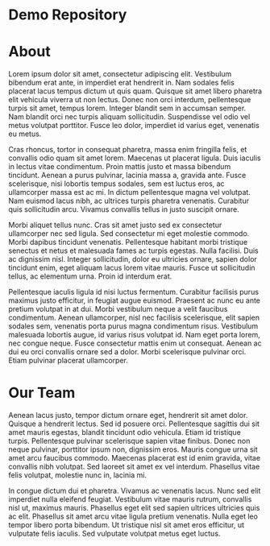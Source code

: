 # Demo Repository

# About

Lorem ipsum dolor sit amet, consectetur adipiscing elit. Vestibulum bibendum erat ante, in imperdiet erat hendrerit in. Nam sodales felis placerat lacus tempus dictum ut quis quam. Quisque sit amet libero pharetra elit vehicula viverra ut non lectus. Donec non orci interdum, pellentesque turpis sit amet, tempus lorem. Integer blandit sem in accumsan semper. Nam blandit orci nec turpis aliquam sollicitudin. Suspendisse vel odio vel metus volutpat porttitor. Fusce leo dolor, imperdiet id varius eget, venenatis eu metus.

Cras rhoncus, tortor in consequat pharetra, massa enim fringilla felis, et convallis odio quam sit amet lorem. Maecenas ut placerat ligula. Duis iaculis in lectus vitae condimentum. Proin mattis justo et massa bibendum tincidunt. Aenean a purus pulvinar, lacinia massa a, gravida ante. Fusce scelerisque, nisi lobortis tempus sodales, sem est luctus eros, ac ullamcorper massa est ac mi. In dictum pellentesque magna vel volutpat. Nam euismod lacus nibh, ac ultrices turpis pharetra venenatis. Curabitur quis sollicitudin arcu. Vivamus convallis tellus in justo suscipit ornare.

Morbi aliquet tellus nunc. Cras sit amet justo sed ex consectetur ullamcorper nec sed ligula. Sed consectetur mi eget molestie commodo. Morbi dapibus tincidunt venenatis. Pellentesque habitant morbi tristique senectus et netus et malesuada fames ac turpis egestas. Nulla facilisi. Duis ac dignissim nisl. Integer sollicitudin, dolor eu ultricies ornare, sapien dolor tincidunt enim, eget aliquam lacus lorem vitae mauris. Fusce ut sollicitudin tellus, ac elementum urna. Proin id interdum erat.

Pellentesque iaculis ligula id nisi luctus fermentum. Curabitur facilisis purus maximus justo efficitur, in feugiat augue euismod. Praesent ac nunc eu ante pretium volutpat in at dui. Morbi vestibulum neque a velit faucibus condimentum. Aenean ullamcorper, nisl nec facilisis scelerisque, elit sapien sodales sem, venenatis porta purus magna condimentum risus. Vestibulum malesuada lobortis augue, id varius risus volutpat id. Nam eget porta lorem, nec congue neque. Fusce consectetur mattis enim ut consequat. Aenean ac dui eu orci convallis ornare sed a dolor. Morbi scelerisque pulvinar orci. Etiam pulvinar placerat ullamcorper.


# Our Team

Aenean lacus justo, tempor dictum ornare eget, hendrerit sit amet dolor. Quisque a hendrerit lectus. Sed id posuere orci. Pellentesque sagittis dui sit amet mauris egestas, blandit tincidunt odio vehicula. Etiam id tristique turpis. Pellentesque pulvinar scelerisque sapien vitae finibus. Donec non neque pulvinar, porttitor ipsum non, dignissim eros. Mauris congue urna sit amet arcu faucibus commodo. Maecenas placerat est id enim gravida, vitae convallis nibh volutpat. Sed laoreet sit amet ex vel interdum. Phasellus vitae felis volutpat, molestie nunc in, lacinia mi.

In congue dictum dui et pharetra. Vivamus ac venenatis lacus. Nunc sed elit imperdiet nulla eleifend feugiat. Vestibulum vitae mauris rutrum, convallis nisl ut, maximus mauris. Phasellus eget elit sed sapien ultrices ultricies quis ac elit. Phasellus sit amet arcu vitae ligula pretium venenatis. Nulla eget leo tempor libero porta bibendum. Ut tristique nisl sit amet eros efficitur, ut vulputate felis iaculis. Sed vulputate volutpat metus eget luctus.

